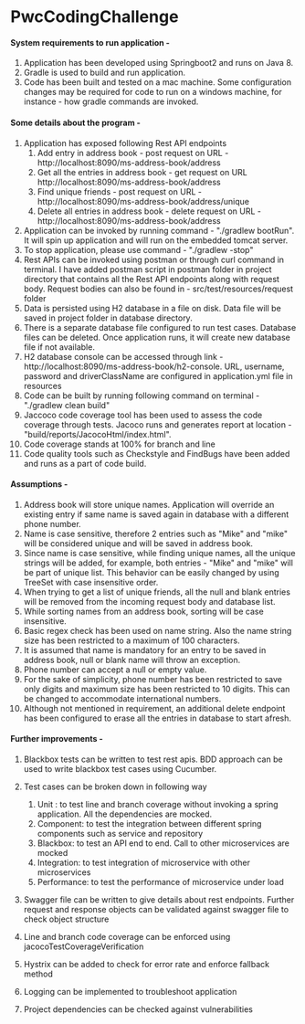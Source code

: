 # PwcCodingChallenge

#### System requirements to run application - ####

1. Application has been developed using Springboot2 and runs on Java 8.
2. Gradle is used to build and run application.
3. Code has been built and tested on a mac machine. Some configuration changes may be required for code to run on a windows machine, for instance - how gradle commands are invoked.

#### Some details about the program - ####

1. Application has exposed following Rest API endpoints
    1. Add entry in address book - post request on URL - http://localhost:8090/ms-address-book/address    
    2. Get all the entries in address book - get request on URL http://localhost:8090/ms-address-book/address
    3. Find unique friends - post request on URL - http://localhost:8090/ms-address-book/address/unique
    4. Delete all entries in address book - delete request on URL - http://localhost:8090/ms-address-book/address
2. Application can be invoked by running command - "./gradlew bootRun". It will spin up application and will run on the embedded tomcat server. 
3. To stop application, please use command - "./gradlew -stop"
4. Rest APIs can be invoked using postman or through curl command in terminal. I have added postman script in postman folder in project directory that contains all the Rest API endpoints along with request body. Request bodies can also be found in - src/test/resources/request folder
5. Data is persisted using H2 database in a file on disk. Data file will be saved in project folder in database directory.
6. There is a separate database file configured to run test cases. Database files can be deleted. Once application runs, it will create new database file if not available.
7. H2 database console can be accessed through link - http://localhost:8090/ms-address-book/h2-console. URL, username, password and driverClassName are configured in application.yml file in resources
8. Code can be built by running following command on terminal - "./gradlew clean build"
9. Jaccoco code coverage tool has been used to assess the code coverage through tests. Jacoco runs and generates report at location - "build/reports/JacocoHtml/index.html". 
10. Code coverage stands at 100% for branch and line
11. Code quality tools such as Checkstyle and FindBugs have been added and runs as a part of code build.

#### Assumptions - ####

1. Address book will store unique names. Application will override an existing entry if same name is saved again in database with a different phone number.
2. Name is case sensitive, therefore 2 entries such as "Mike" and "mike" will be considered unique and will be saved in address book.
3. Since name is case sensitive, while finding unique names, all the unique strings will be added, for example, both entries - "Mike" and "mike" will be part of unique list. This behavior can be easily changed by using TreeSet with case insensitive order.
4. When trying to get a list of unique friends, all the null and blank entries will be removed from the incoming request body and database list.
5. While sorting names from an address book, sorting will be case insensitive.
6. Basic regex check has been used on name string. Also the name string size has been restricted to a maximum of 100 characters. 
7. It is assumed that name is mandatory for an entry to be saved in address book, null or blank name will throw an exception.
8. Phone number can accept a null or empty value.
9. For the sake of simplicity, phone number has been restricted to save only digits and maximum size has been restricted to 10 digits. This can be changed to accommodate international numbers.
10. Although not mentioned in requirement, an additional delete endpoint has been configured to erase all the entries in database to start afresh.

#### Further improvements - ####

1. Blackbox tests can be written to test rest apis. BDD approach can be used to write blackbox test cases using Cucumber. 
2. Test cases can be broken down in following way 
    1. Unit : to test line and branch coverage without invoking a spring application. All the dependencies are mocked.
    2. Component: to test the integration between different spring components such as service and repository
    3. Blackbox: to test an API end to end. Call to other microservices are mocked
    4. Integration: to test integration of microservice with other microservices
    5. Performance: to test the performance of microservice under load
 
3. Swagger file can be written to give details about rest endpoints. Further request and response objects can be validated against swagger file to check object structure
4. Line and branch code coverage can be enforced using jacocoTestCoverageVerification
5. Hystrix can be added to check for error rate and enforce fallback method
6. Logging can be implemented to troubleshoot application
7. Project dependencies can be checked against vulnerabilities

